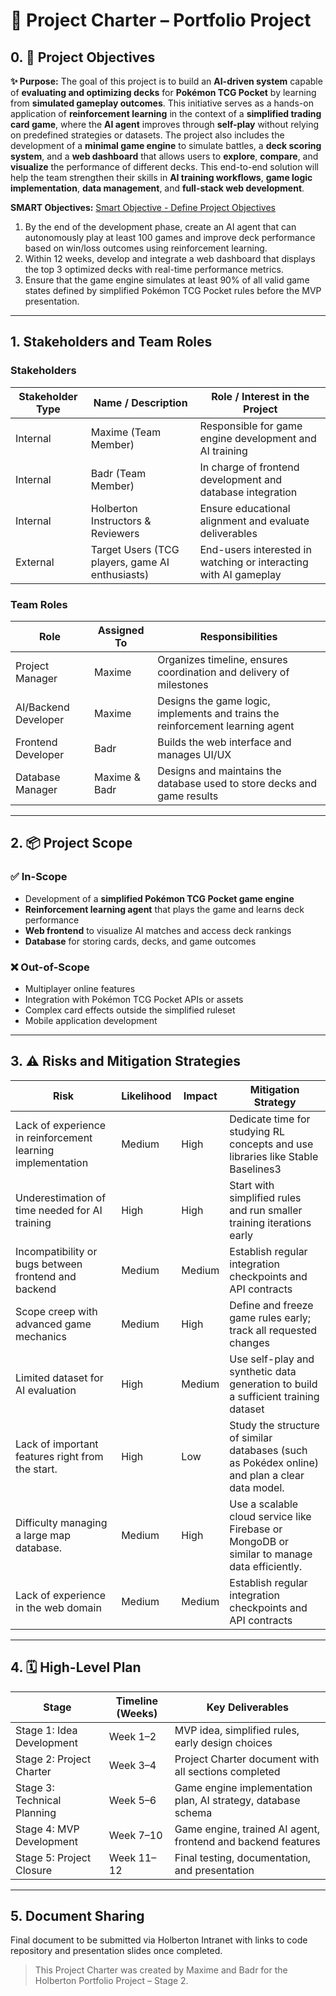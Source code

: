 # 🌟 Project Charter – Portfolio Project

## 0. 🎯 Project Objectives

**✨ Purpose:**
The goal of this project is to build an **AI-driven system** capable of **evaluating and optimizing decks** for **Pokémon TCG Pocket** by learning from **simulated gameplay outcomes**. This initiative serves as a hands-on application of **reinforcement learning** in the context of a **simplified trading card game**, where the **AI agent** improves through **self-play** without relying on predefined strategies or datasets. The project also includes the development of a **minimal game engine** to simulate battles, a **deck scoring system**, and a **web dashboard** that allows users to **explore**, **compare**, and **visualize** the performance of different decks. This end-to-end solution will help the team strengthen their skills in **AI training workflows**, **game logic implementation**, **data management**, and **full-stack web development**.


**SMART Objectives:**
[Smart Objective - Define Project Objectives](https://mm.tt/map/3705342687?t=fVm3arspiu)

1. By the end of the development phase, create an AI agent that can autonomously play at least 100 games and improve deck performance based on win/loss outcomes using reinforcement learning.
2. Within 12 weeks, develop and integrate a web dashboard that displays the top 3 optimized decks with real-time performance metrics.
3. Ensure that the game engine simulates at least 90% of all valid game states defined by simplified Pokémon TCG Pocket rules before the MVP presentation.

---

## 1. Stakeholders and Team Roles

### Stakeholders

| Stakeholder Type | Name / Description                              | Role / Interest in the Project                                   |
| ---------------- | ----------------------------------------------- | ---------------------------------------------------------------- |
| Internal         | Maxime (Team Member)                            | Responsible for game engine development and AI training          |
| Internal         | Badr (Team Member)                              | In charge of frontend development and database integration       |
| Internal         | Holberton Instructors & Reviewers               | Ensure educational alignment and evaluate deliverables           |
| External         | Target Users (TCG players, game AI enthusiasts) | End-users interested in watching or interacting with AI gameplay |

### Team Roles

| Role                  | Assigned To     | Responsibilities                                                                 |
| --------------------- | --------------- | -------------------------------------------------------------------------------- |
| Project Manager       | Maxime          | Organizes timeline, ensures coordination and delivery of milestones              |
| AI/Backend Developer  | Maxime          | Designs the game logic, implements and trains the reinforcement learning agent   |
| Frontend Developer    | Badr            | Builds the web interface and manages UI/UX                                       |
| Database Manager      | Maxime & Badr   | Designs and maintains the database used to store decks and game results          |

---

## 2. 📦 Project Scope

### ✅ In-Scope

- Development of a **simplified Pokémon TCG Pocket game engine**
- **Reinforcement learning agent** that plays the game and learns deck performance
- **Web frontend** to visualize AI matches and access deck rankings
- **Database** for storing cards, decks, and game outcomes

### ❌ Out-of-Scope

- Multiplayer online features
- Integration with Pokémon TCG Pocket APIs or assets
- Complex card effects outside the simplified ruleset
- Mobile application development

---

## 3. ⚠️ Risks and Mitigation Strategies

| Risk                                                        | Likelihood | Impact | Mitigation Strategy                                                                             |
| ----------------------------------------------------------- | ---------- | ------ | ----------------------------------------------------------------------------------              |
| Lack of experience in reinforcement learning implementation | Medium     | High   | Dedicate time for studying RL concepts and use libraries like Stable Baselines3                 |
| Underestimation of time needed for AI training              | High       | High   | Start with simplified rules and run smaller training iterations early                           |
| Incompatibility or bugs between frontend and backend        | Medium     | Medium | Establish regular integration checkpoints and API contracts                                     |
| Scope creep with advanced game mechanics                    | Medium     | High   | Define and freeze game rules early; track all requested changes                                 |
| Limited dataset for AI evaluation                           | High       | Medium | Use self-play and synthetic data generation to build a sufficient training dataset              |
| Lack of important features right from the start.            | High       | Low    | Study the structure of similar databases (such as Pokédex online) and plan a clear data model.  |
| Difficulty managing a large map database.                   | Medium     | High   | Use a scalable cloud service like Firebase or MongoDB or similar to manage data efficiently.    |
| Lack of experience in the web domain                        | Medium     | Medium | Establish regular integration checkpoints and API contracts                                     |

---

## 4. 🗓️ High-Level Plan

| Stage                       | Timeline (Weeks) | Key Deliverables                                              |
| --------------------------- | ---------------- | ------------------------------------------------------------- |
| Stage 1: Idea Development   | Week 1–2         | MVP idea, simplified rules, early design choices              |
| Stage 2: Project Charter    | Week 3–4         | Project Charter document with all sections completed          |
| Stage 3: Technical Planning | Week 5–6         | Game engine implementation plan, AI strategy, database schema |
| Stage 4: MVP Development    | Week 7–10        | Game engine, trained AI agent, frontend and backend features  |
| Stage 5: Project Closure    | Week 11–12       | Final testing, documentation, and presentation                |

---

## 5. Document Sharing

Final document to be submitted via Holberton Intranet with links to code repository and presentation slides once completed.

> This Project Charter was created by Maxime and Badr for the Holberton Portfolio Project – Stage 2.
